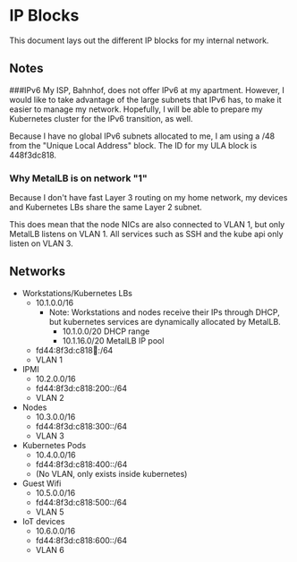 # IP Blocks
This document lays out the different IP blocks for my internal network.

## Notes

###IPv6
My ISP, Bahnhof, does not offer IPv6 at my apartment.
However, I would like to take advantage of the large subnets that IPv6 has, to make it easier to manage my network.
Hopefully, I will be able to prepare my Kubernetes cluster for the IPv6 transition, as well.

Because I have no global IPv6 subnets allocated to me, I am using a /48 from the "Unique Local Address" block.
The ID for my ULA block is 448f3dc818.

### Why MetalLB is on network "1"
Because I don't have fast Layer 3 routing on my home network, 
my devices and Kubernetes LBs share the same Layer 2 subnet.

This does mean that the node NICs are also connected to VLAN 1, but only MetalLB listens on VLAN 1.
All services such as SSH and the kube api only listen on VLAN 3.

## Networks

* Workstations/Kubernetes LBs 
  * 10.1.0.0/16
    * Note: Workstations and nodes receive their IPs through DHCP, 
      but kubernetes services are dynamically allocated by MetalLB.
      * 10.1.0.0/20 DHCP range
      * 10.1.16.0/20 MetalLB IP pool
  * fd44:8f3d:c818:100::/64
  * VLAN 1
* IPMI 
  * 10.2.0.0/16
  * fd44:8f3d:c818:200::/64
  * VLAN 2
* Nodes
  * 10.3.0.0/16
  * fd44:8f3d:c818:300::/64
  * VLAN 3
* Kubernetes Pods
  * 10.4.0.0/16
  * fd44:8f3d:c818:400::/64
  * (No VLAN, only exists inside kubernetes)
* Guest Wifi
  * 10.5.0.0/16
  * fd44:8f3d:c818:500::/64
  * VLAN 5
* IoT devices
  * 10.6.0.0/16
  * fd44:8f3d:c818:600::/64
  * VLAN 6
